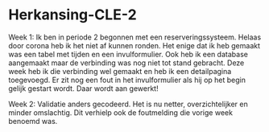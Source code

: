 # Herkansing-CLE-2

Week 1:
Ik ben in periode 2 begonnen met een reserveringssysteem. Helaas door corona heb ik het niet af kunnen ronden. Het enige dat ik heb gemaakt was een tabel met tijden en een invulformulier. Ook heb ik een database aangemaakt maar de verbinding was nog niet tot stand gebracht. Deze week heb ik die verbinding wel gemaakt en heb ik een detailpagina toegevoegd. Er zit nog een fout in het invulformulier als hij op het begin gelijk gestart wordt. Daar wordt aan gewerkt!

Week 2:
Validatie anders gecodeerd. Het is nu netter, overzichtelijker en minder omslachtig. Dit verhielp ook de foutmelding die vorige week benoemd was. 

